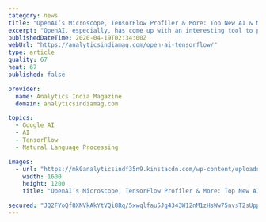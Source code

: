 ```yaml
---
category: news
title: "OpenAI’s Microscope, TensorFlow Profiler & More: Top New AI & ML Releases This Week"
excerpt: "OpenAI, especially, has come up with an interesting tool to promote the interpretability of ML models. Furthermore, TensorFlow has made it even more simple for developers to execute their models. Let us take a look at top AI news for developers from this week. OpenAI Microscope tool is a collection of visualisations of every significant layer ..."
publishedDateTime: 2020-04-19T02:34:00Z
webUrl: "https://analyticsindiamag.com/open-ai-tensorflow/"
type: article
quality: 67
heat: 67
published: false

provider:
  name: Analytics India Magazine
  domain: analyticsindiamag.com

topics:
  - Google AI
  - AI
  - TensorFlow
  - Natural Language Processing

images:
  - url: "https://mk0analyticsindf35n9.kinstacdn.com/wp-content/uploads/2020/04/open-ai-microscope.jpg"
    width: 1600
    height: 1200
    title: "OpenAI’s Microscope, TensorFlow Profiler & More: Top New AI & ML Releases This Week"

secured: "JQ2FYoQf8XNVkAkYtVQi8Rq/5xwqlfau5Jg4343W12nM1zHsWw75nvsT2sUpp5yAtj7yKiBoPwmWZYmv/3GCEHPPGywcK5hupJRKdrygMJL/HkC6R/GUMrjwQ0C2yRCmGfALhdLh0ke0kXrK4QLbR6uKtsk8e3PsVxUiaBNS4wfrq2qoOk1aqaLT7muklrGm2a+d95DR1SMO/Zdn9+DtyR9wsiu7jWvy8VNEAPvJ2ZVyZdT8VWbiGOBiarwSwTRl6ec95Ww/ATqHKm9dS/VRJPwSF1aH3qEWXTG/LzXc93G1IoChXbtT8OfYv6J7mOSHsECEjKGQcRg+moLOMwloZzNpBs3X3t7mnR07Y6euMqrsLbY3RHXUC7hR1PsaI71iEqi8Sz7nDKywfR/H9PESJS8bybIMq6gT8wbPKRNttezN4td26ZPmdSjDG8EV5ZsxjzNLiAVtBAdu0GYgJDXBrZuKAhq7bwzk8nQpi1khFcw=;f0uM4K0ipWAfgyV4Qy7Vqw=="
---
```


